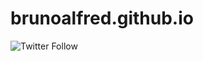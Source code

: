 # brunoalfred.github.io

<img alt="Twitter Follow" src="https://img.shields.io/twitter/follow/alfredy_bruno?style=social">
